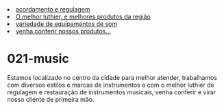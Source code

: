  <li><a href="index.html">acordamento e regulagem</a></li>
          <li><a href="about.html">O melhor luthier, e melhores produtos da região</a></li>
          <li><a href="inscricao.html">variedade de equipamentos de som</a></li>
          <li><a href="tutoria.html">venha conferir nossos produtos...</a></li>
        </ul><h1>021-music</h1><p>
Estamos localizado no centro da cidade para melhor atender,
trabalhamos com diversos estilos e marcas de instrumentos
e com o melhor luthier de regulagem e restauração de instrumentos 
musicais, venha conferir e virar nosso cliente de primeira mão.</p>
